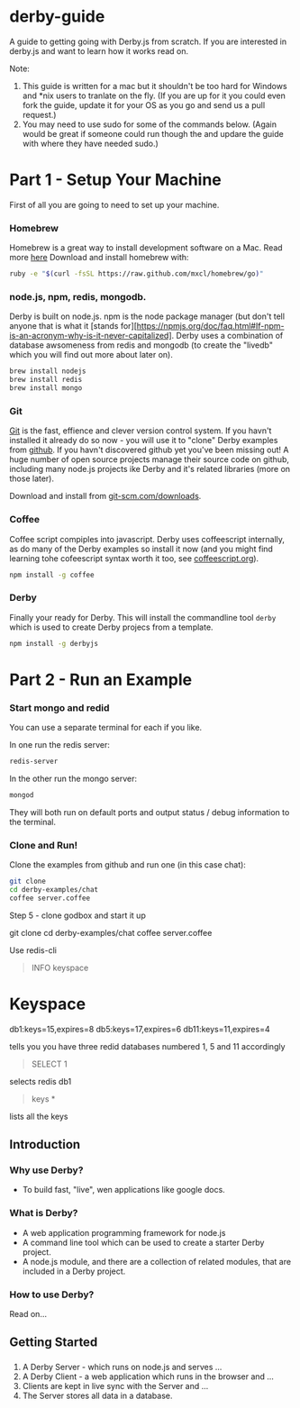 [npm]: http://en.wikipedia.org/wiki/Npm_(software)

derby-guide
===========

A guide to getting going with Derby.js from scratch. If you are interested in derby.js and want to learn how it works read on.

Note: 

  1. This guide is written for a mac but it shouldn't be too hard for Windows and *nix users to tranlate on the fly. (If you are up for it you could even fork the guide, update it for your OS as you go and send us a pull request.)
  1. You may need to use sudo for some of the commands below. (Again would be great if someone could run though the and updare the guide with where they have needed sudo.)


Part 1 - Setup Your Machine
===========================

First of all you are going to need to set up your machine. 

### Homebrew

Homebrew is a great way to install development software on a Mac. Read more [here](http://mxcl.github.io/homebrew/) Download and install homebrew with:

```bash
ruby -e "$(curl -fsSL https://raw.github.com/mxcl/homebrew/go)"
````


### node.js, npm, redis, mongodb.

Derby is built on node.js. npm is the node package manager (but don't tell anyone that is what it [stands for][https://npmjs.org/doc/faq.html#If-npm-is-an-acronym-why-is-it-never-capitalized]. Derby uses a combination of database awsomeness from redis and mongodb (to create the "livedb" which you will find out more about later on).

```bash
brew install nodejs
brew install redis
brew install mongo
```

### Git

[Git](http://git-scm.com/) is the fast, effience and clever version control system. If you havn't installed it already do so now - you will use it to "clone" Derby examples from [github](https://github.com/). If you havn't discovered github yet you've been missing out! A huge number of open source projects manage their source code on github, including many node.js projects ike Derby and it's related libraries (more on those later).

Download and install from [git-scm.com/downloads](http://git-scm.com/downloads).

### Coffee

Coffee script compiples into javascript. Derby uses coffeescript internally, as do many of the Derby examples so install it now (and you might find learning tohe cofeescript syntax worth it too, see [coffeescript.org](http://coffeescript.org/)).

```bash
npm install -g coffee
```

### Derby
Finally your ready for Derby. This will install the commandline tool `derby` which is used to create Derby projecs from a template. 

```bash
npm install -g derbyjs
```

Part 2 - Run an Example
=======================

### Start mongo and redid
You can use a separate terminal for each if you like.

In one run the redis server:
```bash
redis-server
```

In the other run the mongo server:
```bash
mongod
```

They will both run on default ports and output status / debug information to the terminal.

### Clone and Run!
Clone the examples from github and run one (in this case chat):
```bash
git clone 
cd derby-examples/chat 
coffee server.coffee  
```




Step 5 - clone godbox and start it up

git clone 
cd derby-examples/chat 
coffee server.coffee  

Use redis-cli

> INFO keyspace
# Keyspace
db1:keys=15,expires=8
db5:keys=17,expires=6
db11:keys=11,expires=4

tells you you have three redid databases numbered 1, 5 and 11 accordingly

> SELECT 1 

selects redis db1

> keys *

lists all the keys

## Introduction

### Why use Derby?

* To build fast, "live", wen applications like google docs.

### What is Derby?

* A web application programming framework for node.js
* A command line tool which can be used to create a starter Derby project.
* A node.js module, and there are a collection of related modules, that are included in a Derby project.

### How to use Derby?

Read on…

## Getting Started

### 

1. A Derby Server - which runs on node.js and serves ...
2. A Derby Client - a web application which runs in the browser and ...
3. Clients are kept in live sync with the Server and ...
4. The Server stores all data in a database.


